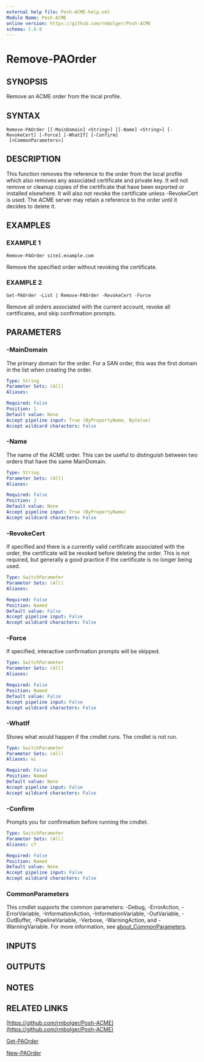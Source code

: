 ```yaml
---
external help file: Posh-ACME-help.xml
Module Name: Posh-ACME
online version: https://github.com/rmbolger/Posh-ACME
schema: 2.0.0
---
```


# Remove-PAOrder

## SYNOPSIS
Remove an ACME order from the local profile.

## SYNTAX

```
Remove-PAOrder [[-MainDomain] <String>] [[-Name] <String>] [-RevokeCert] [-Force] [-WhatIf] [-Confirm]
 [<CommonParameters>]
```

## DESCRIPTION
This function removes the reference to the order from the local profile which also removes any associated certificate and private key.
It will not remove or cleanup copies of the certificate that have been exported or installed elsewhere.
It will also not revoke the certificate unless -RevokeCert is used.
The ACME server may retain a reference to the order until it decides to delete it.

## EXAMPLES

### EXAMPLE 1
```
Remove-PAOrder site1.example.com
```

Remove the specified order without revoking the certificate.

### EXAMPLE 2
```
Get-PAOrder -List | Remove-PAOrder -RevokeCert -Force
```

Remove all orders associated with the current account, revoke all certificates, and skip confirmation prompts.

## PARAMETERS

### -MainDomain
The primary domain for the order.
For a SAN order, this was the first domain in the list when creating the order.

```yaml
Type: String
Parameter Sets: (All)
Aliases:

Required: False
Position: 1
Default value: None
Accept pipeline input: True (ByPropertyName, ByValue)
Accept wildcard characters: False
```

### -Name
The name of the ACME order.
This can be useful to distinguish between two orders that have the same MainDomain.

```yaml
Type: String
Parameter Sets: (All)
Aliases:

Required: False
Position: 2
Default value: None
Accept pipeline input: True (ByPropertyName)
Accept wildcard characters: False
```

### -RevokeCert
If specified and there is a currently valid certificate associated with the order, the certificate will be revoked before deleting the order.
This is not required, but generally a good practice if the certificate is no longer being used.

```yaml
Type: SwitchParameter
Parameter Sets: (All)
Aliases:

Required: False
Position: Named
Default value: False
Accept pipeline input: False
Accept wildcard characters: False
```

### -Force
If specified, interactive confirmation prompts will be skipped.

```yaml
Type: SwitchParameter
Parameter Sets: (All)
Aliases:

Required: False
Position: Named
Default value: False
Accept pipeline input: False
Accept wildcard characters: False
```

### -WhatIf
Shows what would happen if the cmdlet runs.
The cmdlet is not run.

```yaml
Type: SwitchParameter
Parameter Sets: (All)
Aliases: wi

Required: False
Position: Named
Default value: None
Accept pipeline input: False
Accept wildcard characters: False
```

### -Confirm
Prompts you for confirmation before running the cmdlet.

```yaml
Type: SwitchParameter
Parameter Sets: (All)
Aliases: cf

Required: False
Position: Named
Default value: None
Accept pipeline input: False
Accept wildcard characters: False
```

### CommonParameters
This cmdlet supports the common parameters: -Debug, -ErrorAction, -ErrorVariable, -InformationAction, -InformationVariable, -OutVariable, -OutBuffer, -PipelineVariable, -Verbose, -WarningAction, and -WarningVariable. For more information, see [about_CommonParameters](http://go.microsoft.com/fwlink/?LinkID=113216).

## INPUTS

## OUTPUTS

## NOTES

## RELATED LINKS

[https://github.com/rmbolger/Posh-ACME](https://github.com/rmbolger/Posh-ACME)

[Get-PAOrder]()

[New-PAOrder]()

